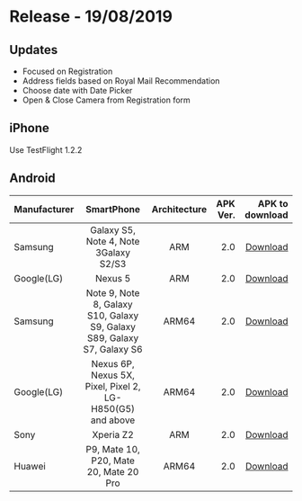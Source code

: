 # Release - 19/08/2019

## Updates

* Focused on Registration
* Address fields based on Royal Mail Recommendation
* Choose date with Date Picker
* Open & Close Camera from Registration form

## iPhone

Use TestFlight 1.2.2

## Android

| Manufacturer  | SmartPhone    | Architecture  | APK Ver. | APK to download|
| ------------- |:-------------:| :------------:| --------:|---------------:|
| Samsung       | Galaxy S5, Note 4, Note 3Galaxy S2/S3 | ARM | 2.0 | [Download](https://drive.google.com/file/d/1BPqJyjAFxFEzJmatO6ZvpFldyI23YzUH/view?usp=sharing)|
| Google(LG)       | Nexus 5 | ARM | 2.0 | [Download](https://drive.google.com/file/d/1BPqJyjAFxFEzJmatO6ZvpFldyI23YzUH/view?usp=sharing)|
| Samsung       | Note 9, Note 8, Galaxy S10, Galaxy S9, Galaxy S89, Galaxy S7, Galaxy S6 | ARM64 | 2.0 | [Download](https://drive.google.com/file/d/1RpYUErcVQ7YYgVUZ_8CDf0DUgcJ1HOCm/view?usp=sharing)|
| Google(LG)       | Nexus 6P, Nexus 5X, Pixel, Pixel 2, LG-H850(G5) and above | ARM64 | 2.0 | [Download](https://drive.google.com/file/d/1RpYUErcVQ7YYgVUZ_8CDf0DUgcJ1HOCm/view?usp=sharing)|
| Sony       | Xperia Z2 | ARM | 2.0 | [Download](https://drive.google.com/file/d/1BPqJyjAFxFEzJmatO6ZvpFldyI23YzUH/view?usp=sharing)|
| Huawei       | P9, Mate 10, P20, Mate 20, Mate 20 Pro | ARM64 | 2.0 | [Download](https://drive.google.com/file/d/1RpYUErcVQ7YYgVUZ_8CDf0DUgcJ1HOCm/view?usp=sharing)|
